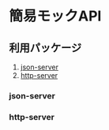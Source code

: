 # 簡易モックAPI

## 利用パッケージ

1. [json-server](https://github.com/typicode/json-server)
1. [http-server](https://www.npmjs.com/package/http-server)

### json-server


### http-server
